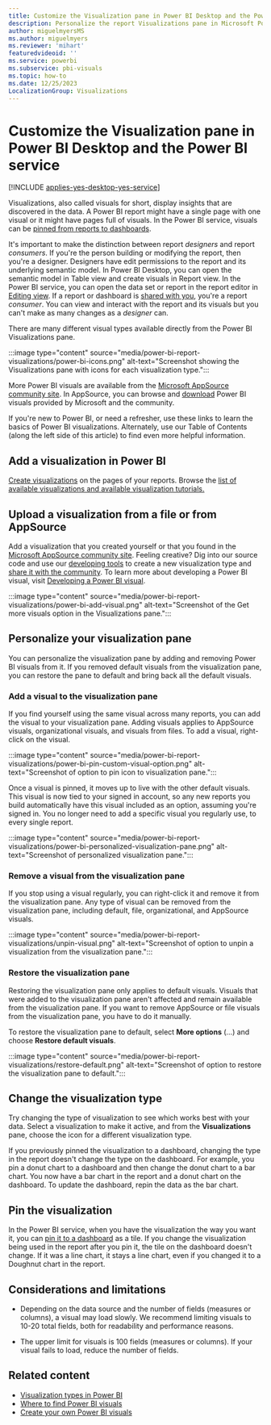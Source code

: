 ```yaml
---
title: Customize the Visualization pane in Power BI Desktop and the Power BI service 
description: Personalize the report Visualizations pane in Microsoft Power BI.
author: miguelmyersMS
ms.author: miguelmyers
ms.reviewer: 'mihart'
featuredvideoid: ''
ms.service: powerbi
ms.subservice: pbi-visuals
ms.topic: how-to
ms.date: 12/25/2023
LocalizationGroup: Visualizations 
---
```


# Customize the Visualization pane in Power BI Desktop and the Power BI service 

[!INCLUDE [applies-yes-desktop-yes-service](../includes/applies-yes-desktop-yes-service.md)]

Visualizations, also called visuals for short, display insights that are discovered in the data. A Power BI report might have a single page with one visual or it might have pages full of visuals. In the Power BI service, visuals can be [pinned from reports to dashboards](../create-reports/service-dashboard-create.md).

It's important to make the distinction between report *designers* and report *consumers*. If you're the person building or modifying the report, then you're a designer. Designers have edit permissions to the report and its underlying semantic model. In Power BI Desktop, you can open the semantic model in Table view and create visuals in Report view. In the Power BI service, you can open the data set or report in the report editor in [Editing view](../consumer/end-user-reading-view.md). If a report or dashboard is [shared with you](../collaborate-share/end-user-shared-with-me.md), you're a report *consumer*. You can view and interact with the report and its visuals but you can't make as many changes as a *designer* can.

There are many different visual types available directly from the Power BI Visualizations pane.

:::image type="content" source="media/power-bi-report-visualizations/power-bi-icons.png" alt-text="Screenshot showing the Visualizations pane with icons for each visualization type.":::

More Power BI visuals are available from the [Microsoft AppSource community site](https://appsource.microsoft.com). In AppSource, you can browse and [download](https://appsource.microsoft.com/marketplace/apps?page=1&product=power-bi-visuals) Power BI visuals provided by Microsoft and the community.

If you're new to Power BI, or need a refresher, use these links to learn the basics of Power BI visualizations. Alternately, use our Table of Contents (along the left side of this article) to find even more helpful information.

## Add a visualization in Power BI

[Create visualizations](power-bi-report-add-visualizations-i.md) on the pages of your reports. Browse the [list of available visualizations and available visualization tutorials.](power-bi-visualization-types-for-reports-and-q-and-a.md) 

## Upload a visualization from a file or from AppSource

Add a visualization that you created yourself or that you found in the [Microsoft AppSource community site](https://appsource.microsoft.com/marketplace/apps?product=power-bi-visuals). Feeling creative? Dig into our source code and use our [developing tools](../developer/visuals/environment-setup.md) to create a new visualization type and [share it with the community](../developer/visuals/office-store.md). To learn more about developing a Power BI visual, visit [Developing a Power BI visual](../developer/visuals/develop-circle-card.md).

:::image type="content" source="media/power-bi-report-visualizations/power-bi-add-visual.png" alt-text="Screenshot of the Get more visuals option in the Visualizations pane.":::

## Personalize your visualization pane

You can personalize the visualization pane by adding and removing Power BI visuals from it. If you removed default visuals from the visualization pane, you can restore the pane to default and bring back all the default visuals.

### Add a visual to the visualization pane

If you find yourself using the same visual across many reports, you can add the visual to your visualization pane. Adding visuals applies to AppSource visuals, organizational visuals, and visuals from files. To add a visual, right-click on the visual.

:::image type="content" source="media/power-bi-report-visualizations/power-bi-pin-custom-visual-option.png" alt-text="Screenshot of option to pin icon to visualization pane.":::

Once a visual is pinned, it moves up to live with the other default visuals. This visual is now tied to your signed in account, so any new reports you build automatically have this visual included as an option, assuming you're signed in. You no longer need to add a specific visual you regularly use, to every single report.

:::image type="content" source="media/power-bi-report-visualizations/power-bi-personalized-visualization-pane.png" alt-text="Screenshot of personalized visualization pane.":::

### Remove a visual from the visualization pane

If you stop using a visual regularly, you can right-click it and remove it from the visualization pane. Any type of visual can be removed from the visualization pane, including default, file, organizational, and AppSource visuals.

:::image type="content" source="media/power-bi-report-visualizations/unpin-visual.png" alt-text="Screenshot of option to unpin a visualization from the visualization pane.":::

### Restore the visualization pane

Restoring the visualization pane only applies to default visuals. Visuals that were added to the visualization pane aren't affected and remain available from the visualization pane. If you want to remove AppSource or file visuals from the visualization pane, you have to do it manually.

To restore the visualization pane to default, select **More options** (...) and choose **Restore default visuals**.

:::image type="content" source="media/power-bi-report-visualizations/restore-default.png" alt-text="Screenshot of option to restore the visualization pane to default.":::

## Change the visualization type

Try changing the type of visualization to see which works best with your data. Select a visualization to make it active, and from the **Visualizations** pane, choose the icon for a different visualization type. 

If you previously pinned the visualization to a dashboard, changing the type in the report doesn't change the type on the dashboard. For example, you pin a donut chart to a dashboard and then change the donut chart to a bar chart. You now have a bar chart in the report and a donut chart on the dashboard. To update the dashboard, repin the data as the bar chart. 

## Pin the visualization

In the Power BI service, when you have the visualization the way you want it, you can [pin it to a dashboard](../create-reports/service-dashboard-create.md) as a tile. If you change the visualization being used in the report after you pin it, the tile on the dashboard doesn't change. If it was a line chart, it stays a line chart, even if you changed it to a Doughnut chart in the report.

## Considerations and limitations

- Depending on the data source and the number of fields (measures or columns), a visual may load slowly. We recommend limiting visuals to 10-20 total fields, both for readability and performance reasons.

- The upper limit for visuals is 100 fields (measures or columns). If your visual fails to load, reduce the number of fields.

## Related content

- [Visualization types in Power BI](power-bi-visualization-types-for-reports-and-q-and-a.md)
- [Where to find Power BI visuals](../developer/visuals/power-bi-custom-visuals.md)
- [Create your own Power BI visuals](../developer/visuals/develop-power-bi-visuals.md)
